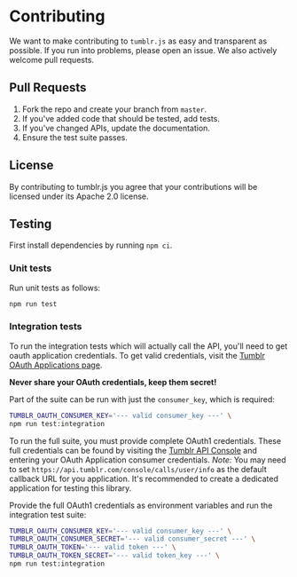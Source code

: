 # Contributing

We want to make contributing to `tumblr.js` as easy and transparent as possible. If you run into
problems, please open an issue. We also actively welcome pull requests.

## Pull Requests

1. Fork the repo and create your branch from `master`.
2. If you've added code that should be tested, add tests.
3. If you've changed APIs, update the documentation.
4. Ensure the test suite passes.

## License

By contributing to tumblr.js you agree that your contributions will be licensed under its Apache 2.0
license.

## Testing

First install dependencies by running `npm ci`.

### Unit tests

Run unit tests as follows:

```sh
npm run test
```

### Integration tests

To run the integration tests which will actually call the API, you'll need to get oauth application
credentials. To get valid credentials, visit the
[Tumblr OAuth Applications page](https://www.tumblr.com/oauth/apps).

**Never share your OAuth credentials, keep them secret!**

Part of the suite can be run with just the `consumer_key`, which is required:

```sh
TUMBLR_OAUTH_CONSUMER_KEY='--- valid consumer_key ---' \
npm run test:integration
```

To run the full suite, you must provide complete OAuth1 credentials. These full credentials can be
found by visiting the [Tumblr API Console](https://api.tumblr.com/console/calls/user/info) and
entering your OAuth Application consumer credentials. _Note:_ You may need to set
`https://api.tumblr.com/console/calls/user/info` as the default callback URL for you application.
It's recommended to create a dedicated application for testing this library.

Provide the full OAuth1 credentials as environment variables and run the integration test suite:

```sh
TUMBLR_OAUTH_CONSUMER_KEY='--- valid consumer_key ---' \
TUMBLR_OAUTH_CONSUMER_SECRET='--- valid consumer_secret ---' \
TUMBLR_OAUTH_TOKEN='--- valid token ---' \
TUMBLR_OAUTH_TOKEN_SECRET='--- valid token_key ---' \
npm run test:integration
```

